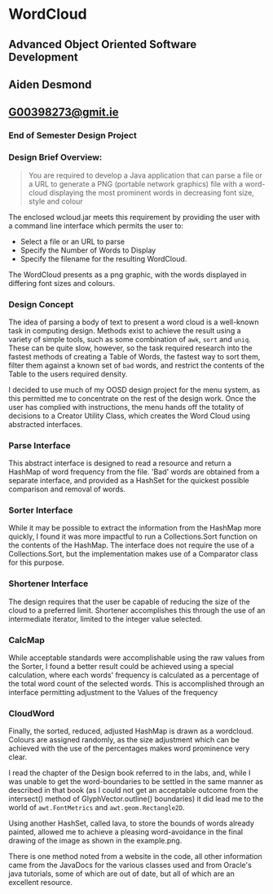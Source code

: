 # WordCloud

## Advanced Object Oriented Software Development
    
##       Aiden Desmond
##    <G00398273@gmit.ie> 

### End of Semester Design Project

### Design Brief Overview:

> You are required to develop a Java application that can parse a file or a URL to generate a
> PNG (portable network graphics) file with a word-cloud displaying the most prominent words
> in decreasing font size, style and colour

The enclosed wcloud.jar meets this requirement by providing the user with a command line interface which permits the user to:

* Select a file or an URL to parse
* Specify the Number of Words to Display
* Specify the filename for the resulting WordCloud.

The WordCloud presents as a png graphic, with the words displayed in differing font sizes and colours.

### Design Concept

The idea of parsing a body of text to present a word cloud is a well-known task in computing design. Methods exist to achieve the result using a variety of simple tools, such as some combination of `awk`, `sort` and `uniq`. These can be quite slow, however, so the task required research into the fastest methods of creating a Table of Words, the fastest way to sort them, filter them against a known set of `bad` words, and restrict the contents of the Table to the users required density.

I decided to use much of my OOSD design project for the menu system, as this permitted me to concentrate on the rest of the design work. Once the user has
complied with instructions, the menu hands off the totality of decisions to a Creator Utility Class, which creates the Word Cloud using abstracted interfaces.

### Parse Interface

This abstract interface is designed to read a resource and return a HashMap of word frequency from the file. 'Bad' words are obtained from a separate interface, and provided as a HashSet for the quickest possible comparison and removal of words.

### Sorter Interface

While it may be possible to extract the information from the HashMap more quickly, I found it was more impactful to run a Collections.Sort function on the contents of the HashMap. The interface does not require the use of a Collections.Sort, but the implementation makes use of a Comparator class for this purpose.

### Shortener Interface

The design requires that the user be capable of reducing the size of the cloud to a preferred limit. Shortener accomplishes this through the use of an intermediate iterator, limited to the integer value selected.

### CalcMap

While acceptable standards were accomplishable using the raw values from the Sorter, I found a better result could be achieved using a special calculation, where each words' frequency is calculated as a percentage of the total word count of the selected words. This is accomplished through an interface permitting adjustment to the Values of the frequency

### CloudWord

Finally, the sorted, reduced, adjusted HashMap is drawn as a wordcloud.  Colours are assigned randomly, as the size adjustment which can be achieved with the use of the percentages makes word prominence very clear.

I read the chapter of the Design book referred to in the labs, and, while I was unable to get the word-boundaries to be settled in the same manner as described in that book (as I could not get an acceptable outcome from the intersect() method of GlyphVector.outline() boundaries) it did lead me to the world of `awt.FontMetrics` and `awt.geom.Rectangle2D`.

Using another HashSet, called lava, to store the bounds of words already painted, allowed me to achieve a pleasing word-avoidance in the final drawing of the image as shown in the example.png.

There is one method noted from a website in the code, all other information came from the JavaDocs for the various classes used and from Oracle's java tutorials, some of which are out of date, but all of which are an excellent resource.
